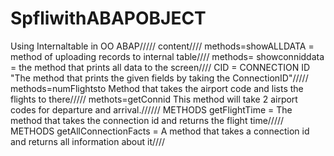 # SpfliwithABAPOBJECT
Using Internaltable in OO ABAP/////
content////
methods=showALLDATA = method of uploading records to internal table////
methods= showconniddata = the method that prints all data to the screen////
CID = CONNECTION ID "The method that prints the given fields by taking the ConnectionID"/////
methods=numFlightsto Method that takes the airport code and lists the flights to there/////
methots=getConnid This method will take 2 airport codes for departure and arrival.//////
 METHODS getFlightTime = The method that takes the connection id and returns the flight time/////
  METHODS getAllConnectionFacts = A method that takes a connection id and returns all information about it////
  
